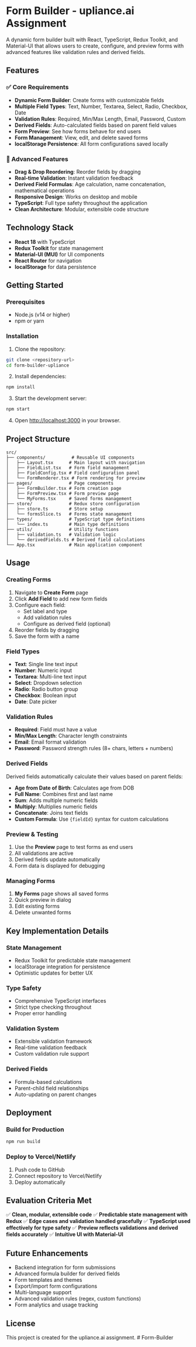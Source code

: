 # Form Builder - upliance.ai Assignment

A dynamic form builder built with React, TypeScript, Redux Toolkit, and Material-UI that allows users to create, configure, and preview forms with advanced features like validation rules and derived fields.

## Features

### ✅ Core Requirements
- **Dynamic Form Builder**: Create forms with customizable fields
- **Multiple Field Types**: Text, Number, Textarea, Select, Radio, Checkbox, Date
- **Validation Rules**: Required, Min/Max Length, Email, Password, Custom
- **Derived Fields**: Auto-calculated fields based on parent field values
- **Form Preview**: See how forms behave for end users
- **Form Management**: View, edit, and delete saved forms
- **localStorage Persistence**: All form configurations saved locally

### 🎯 Advanced Features
- **Drag & Drop Reordering**: Reorder fields by dragging
- **Real-time Validation**: Instant validation feedback
- **Derived Field Formulas**: Age calculation, name concatenation, mathematical operations
- **Responsive Design**: Works on desktop and mobile
- **TypeScript**: Full type safety throughout the application
- **Clean Architecture**: Modular, extensible code structure

## Technology Stack

- **React 18** with TypeScript
- **Redux Toolkit** for state management
- **Material-UI (MUI)** for UI components
- **React Router** for navigation
- **localStorage** for data persistence

## Getting Started

### Prerequisites
- Node.js (v14 or higher)
- npm or yarn

### Installation

1. Clone the repository:
```bash
git clone <repository-url>
cd form-builder-upliance
```

2. Install dependencies:
```bash
npm install
```

3. Start the development server:
```bash
npm start
```

4. Open [http://localhost:3000](http://localhost:3000) in your browser.

## Project Structure

```
src/
├── components/          # Reusable UI components
│   ├── Layout.tsx      # Main layout with navigation
│   ├── FieldList.tsx   # Form field management
│   ├── FieldConfig.tsx # Field configuration panel
│   └── FormRenderer.tsx # Form rendering for preview
├── pages/              # Page components
│   ├── FormBuilder.tsx # Form creation page
│   ├── FormPreview.tsx # Form preview page
│   └── MyForms.tsx     # Saved forms management
├── store/              # Redux store configuration
│   ├── store.ts        # Store setup
│   └── formsSlice.ts   # Forms state management
├── types/              # TypeScript type definitions
│   └── index.ts        # Main type definitions
├── utils/              # Utility functions
│   ├── validation.ts   # Validation logic
│   └── derivedFields.ts # Derived field calculations
└── App.tsx             # Main application component
```

## Usage

### Creating Forms

1. Navigate to **Create Form** page
2. Click **Add Field** to add new form fields
3. Configure each field:
   - Set label and type
   - Add validation rules
   - Configure as derived field (optional)
4. Reorder fields by dragging
5. Save the form with a name

### Field Types

- **Text**: Single line text input
- **Number**: Numeric input
- **Textarea**: Multi-line text input
- **Select**: Dropdown selection
- **Radio**: Radio button group
- **Checkbox**: Boolean input
- **Date**: Date picker

### Validation Rules

- **Required**: Field must have a value
- **Min/Max Length**: Character length constraints
- **Email**: Email format validation
- **Password**: Password strength rules (8+ chars, letters + numbers)

### Derived Fields

Derived fields automatically calculate their values based on parent fields:

- **Age from Date of Birth**: Calculates age from DOB
- **Full Name**: Combines first and last name
- **Sum**: Adds multiple numeric fields
- **Multiply**: Multiplies numeric fields
- **Concatenate**: Joins text fields
- **Custom Formula**: Use `{fieldId}` syntax for custom calculations

### Preview & Testing

1. Use the **Preview** page to test forms as end users
2. All validations are active
3. Derived fields update automatically
4. Form data is displayed for debugging

### Managing Forms

1. **My Forms** page shows all saved forms
2. Quick preview in dialog
3. Edit existing forms
4. Delete unwanted forms

## Key Implementation Details

### State Management
- Redux Toolkit for predictable state management
- localStorage integration for persistence
- Optimistic updates for better UX

### Type Safety
- Comprehensive TypeScript interfaces
- Strict type checking throughout
- Proper error handling

### Validation System
- Extensible validation framework
- Real-time validation feedback
- Custom validation rule support

### Derived Fields
- Formula-based calculations
- Parent-child field relationships
- Auto-updating on parent changes

## Deployment

### Build for Production
```bash
npm run build
```

### Deploy to Vercel/Netlify
1. Push code to GitHub
2. Connect repository to Vercel/Netlify
3. Deploy automatically

## Evaluation Criteria Met

✅ **Clean, modular, extensible code**
✅ **Predictable state management with Redux**
✅ **Edge cases and validation handled gracefully**
✅ **TypeScript used effectively for type safety**
✅ **Preview reflects validations and derived fields accurately**
✅ **Intuitive UI with Material-UI**

## Future Enhancements

- Backend integration for form submissions
- Advanced formula builder for derived fields
- Form templates and themes
- Export/import form configurations
- Multi-language support
- Advanced validation rules (regex, custom functions)
- Form analytics and usage tracking

## License

This project is created for the upliance.ai assignment.
#   F o r m - B u i l d e r 
 
 

